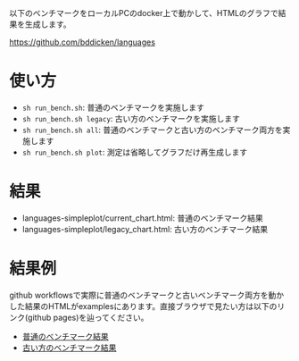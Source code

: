 以下のベンチマークをローカルPCのdocker上で動かして、HTMLのグラフで結果を生成します。

https://github.com/bddicken/languages

# 使い方

- `sh run_bench.sh`: 普通のベンチマークを実施します
- `sh run_bench.sh legacy`: 古い方のベンチマークを実施します
- `sh run_bench.sh all`: 普通のベンチマークと古い方のベンチマーク両方を実施します
- `sh run_bench.sh plot`: 測定は省略してグラフだけ再生成します

# 結果

- languages-simpleplot/current_chart.html: 普通のベンチマーク結果
- languages-simpleplot/legacy_chart.html: 古い方のベンチマーク結果

# 結果例

github workflowsで実際に普通のベンチマークと古いベンチマーク両方を動かした結果のHTMLがexamplesにあります。直接ブラウザで見たい方は以下のリンク(github pages)を辿ってください。

- [普通のベンチマーク結果](https://marudedameo2019.github.io/languages_benchmark_docker/examples/current_chart.html)
- [古い方のベンチマーク結果](https://marudedameo2019.github.io/languages_benchmark_docker/examples/legacy_chart.html)

